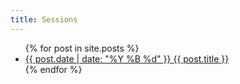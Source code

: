 ```yaml
---
title: Sessions
---
```

<ul>
  {% for post in site.posts %}
    <li>
      <a href="{{ site.url }}{{ post.url }}">{{ post.date | date: "%Y %B %d" }} {{ post.title }}</a>
    </li>
  {% endfor %}
</ul>
